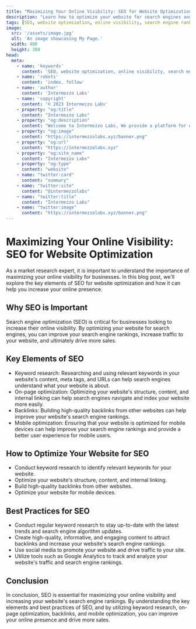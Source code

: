 ```yaml
---
title: "Maximizing Your Online Visibility: SEO for Website Optimization"
description: "Learn how to optimize your website for search engines and increase your online visibility. Understand the basics of SEO, the key elements of a search-friendly website, and how to track your website's performance. Click now to find out more."
tags: [SEO, website optimization, online visibility, search engine rankings, traffic, sales, keyword research, on-page optimization, backlinks, mobile optimization, search engine algorithm updates, high-quality content, social media, website traffic, website analytics, online presence]
image:
  src: '/assets/image.jpg'
  alt: 'An image showcasing My Page.'
  width: 400
  height: 300
head:
  meta:
    - name: 'keywords'
      content: 'SEO, website optimization, online visibility, search engine rankings, traffic, sales, keyword research, on-page optimization, backlinks, mobile optimization, search engine algorithm updates, high-quality content, social media, website traffic, website analytics, online presence'
    - name: 'robots'
      content: 'index, follow'
    - name: 'author'
      content: 'Intermezzo Labs'
    - name: 'copyright'
      content: '© 2023 Intermezzo Labs'
    - property: "og:title"
      content: "Intermezzo Labs"
    - property: "og:description"
      content: "Welcome to Intermezzo Labs, We provide a platform for users to create, manage and trade digital assets. These platforms can be used for a variety of purposes, such as gaming, collectibles, and e-commerce. Intermezzo Labs is for anyone who wants to leverage blockchain technology."
    - property: "og:image"
      content: "https://intermezzolabs.xyz/banner.png"
    - property: "og:url"
      content: "https://intermezzolabs.xyz"
    - property: "og:site_name"
      content: "Intermezzo Labs"
    - property: "og:type"
      content: "website"
    - name: "twitter:card"
      content: "summary"
    - name: "twitter:site"
      content: "@intermezzolabs"
    - name: "twitter:title"
      content: "Intermezzo Labs"
    - name: "twitter:image"
      content: "https://intermezzolabs.xyz/banner.png"
---
```


# Maximizing Your Online Visibility: SEO for Website Optimization

As a market research expert, it is important to understand the importance of maximizing your online visibility for businesses. In this blog post, we'll explore the key elements of SEO for website optimization and how it can help you increase your online presence.

## Why SEO is Important
Search engine optimization (SEO) is critical for businesses looking to increase their online visibility. By optimizing your website for search engines, you can improve your search engine rankings, increase traffic to your website, and ultimately drive more sales.

## Key Elements of SEO
- Keyword research: Researching and using relevant keywords in your website's content, meta tags, and URLs can help search engines understand what your website is about.
- On-page optimization: Optimizing your website's structure, content, and internal linking can help search engines navigate and index your website more easily.
- Backlinks: Building high-quality backlinks from other websites can help improve your website's search engine rankings.
- Mobile optimization: Ensuring that your website is optimized for mobile devices can help improve your search engine rankings and provide a better user experience for mobile users.

## How to Optimize Your Website for SEO
- Conduct keyword research to identify relevant keywords for your website.
- Optimize your website's structure, content, and internal linking.
- Build high-quality backlinks from other websites.
- Optimize your website for mobile devices.

## Best Practices for SEO
- Conduct regular keyword research to stay up-to-date with the latest trends and search engine algorithm updates.
- Create high-quality, informative, and engaging content to attract backlinks and increase your website's search engine rankings.
- Use social media to promote your website and drive traffic to your site.
- Utilize tools such as Google Analytics to track and analyze your website's traffic and search engine rankings.

## Conclusion
In conclusion, SEO is essential for maximizing your online visibility and increasing your website's search engine rankings. By understanding the key elements and best practices of SEO, and by utilizing keyword research, on-page optimization, backlinks, and mobile optimization, you can improve your online presence and drive more sales.

